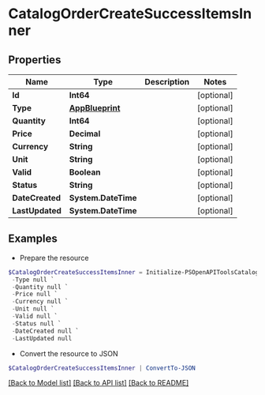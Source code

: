# CatalogOrderCreateSuccessItemsInner
## Properties

Name | Type | Description | Notes
------------ | ------------- | ------------- | -------------
**Id** | **Int64** |  | [optional] 
**Type** | [**AppBlueprint**](AppBlueprint.md) |  | [optional] 
**Quantity** | **Int64** |  | [optional] 
**Price** | **Decimal** |  | [optional] 
**Currency** | **String** |  | [optional] 
**Unit** | **String** |  | [optional] 
**Valid** | **Boolean** |  | [optional] 
**Status** | **String** |  | [optional] 
**DateCreated** | **System.DateTime** |  | [optional] 
**LastUpdated** | **System.DateTime** |  | [optional] 

## Examples

- Prepare the resource
```powershell
$CatalogOrderCreateSuccessItemsInner = Initialize-PSOpenAPIToolsCatalogOrderCreateSuccessItemsInner  -Id null `
 -Type null `
 -Quantity null `
 -Price null `
 -Currency null `
 -Unit null `
 -Valid null `
 -Status null `
 -DateCreated null `
 -LastUpdated null
```

- Convert the resource to JSON
```powershell
$CatalogOrderCreateSuccessItemsInner | ConvertTo-JSON
```

[[Back to Model list]](../README.md#documentation-for-models) [[Back to API list]](../README.md#documentation-for-api-endpoints) [[Back to README]](../README.md)

